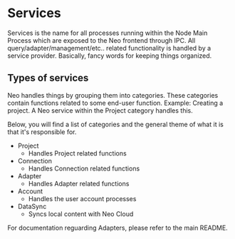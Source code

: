 # Services

Services is the name for all processes running within the Node Main Process which are exposed to the Neo frontend through IPC. All query/adapter/management/etc.. related functionality is handled by a service provider. Basically, fancy words for keeping things organized.

## Types of services

Neo handles things by grouping them into categories. These categories contain functions related to some end-user function. Example: Creating a project. A Neo service within the Project category handles this.

Below, you will find a list of categories and the general theme of what it is that it's responsible for.

- Project
  - Handles Project related functions
- Connection
  - Handles Connection related functions
- Adapter
  - Handles Adapter related functions
- Account
  - Handles the user account processes
- DataSync
  - Syncs local content with Neo Cloud

For documentation reguarding Adapters, please refer to the main README.
